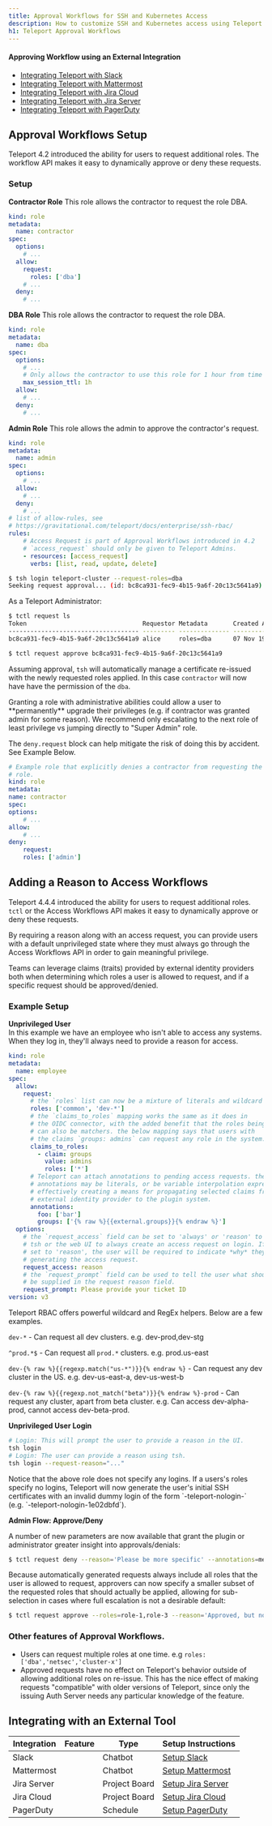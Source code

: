 ```yaml
---
title: Approval Workflows for SSH and Kubernetes Access
description: How to customize SSH and Kubernetes access using Teleport.
h1: Teleport Approval Workflows
---
```


#### Approving Workflow using an External Integration
- [Integrating Teleport with Slack](ssh-approval-slack.md)
- [Integrating Teleport with Mattermost](ssh-approval-mattermost.md)
- [Integrating Teleport with Jira Cloud](ssh-approval-jira-cloud.md)
- [Integrating Teleport with Jira Server](ssh-approval-jira-server.md)
- [Integrating Teleport with PagerDuty](ssh-approval-pagerduty.md)


## Approval Workflows Setup

Teleport 4.2 introduced the ability for users to request additional roles. The
workflow API makes it easy to dynamically approve or deny these requests.

### Setup

**Contractor Role**
This role allows the contractor to request the role DBA.

```yaml
kind: role
metadata:
  name: contractor
spec:
  options:
    # ...
  allow:
    request:
      roles: ['dba']
    # ...
  deny:
    # ...
```

**DBA Role**
This role allows the contractor to request the role DBA.

```yaml
kind: role
metadata:
  name: dba
spec:
  options:
    # ...
    # Only allows the contractor to use this role for 1 hour from time of request.
    max_session_ttl: 1h
  allow:
    # ...
  deny:
    # ...
```

**Admin Role**
This role allows the admin to approve the contractor's request.
```yaml
kind: role
metadata:
  name: admin
spec:
  options:
    # ...
  allow:
    # ...
  deny:
    # ...
# list of allow-rules, see
# https://gravitational.com/teleport/docs/enterprise/ssh-rbac/
rules:
    # Access Request is part of Approval Workflows introduced in 4.2
    # `access_request` should only be given to Teleport Admins.
    - resources: [access_request]
      verbs: [list, read, update, delete]
```


```bash
$ tsh login teleport-cluster --request-roles=dba
Seeking request approval... (id: bc8ca931-fec9-4b15-9a6f-20c13c5641a9)
```

As a Teleport Administrator:


```bash
$ tctl request ls
Token                                Requestor Metadata       Created At (UTC)    Status
------------------------------------ --------- -------------- ------------------- -------
bc8ca931-fec9-4b15-9a6f-20c13c5641a9 alice     roles=dba      07 Nov 19 19:38 UTC PENDING
```

```bash
$ tctl request approve bc8ca931-fec9-4b15-9a6f-20c13c5641a9
```

Assuming approval, `tsh` will automatically manage a certificate re-issued with
the newly requested roles applied. In this case `contractor` will now have have
the permission of the `dba`.

<Admonition type="warning">
Granting a role with administrative abilities could allow a user to **permanently**
upgrade their privileges (e.g. if contractor was granted admin for some reason).
We recommend only escalating to the next role of least privilege vs jumping directly
to "Super Admin" role.

The `deny.request` block can help mitigate the risk of doing this by accident. See
Example Below.
</Admonition>

```yaml
# Example role that explicitly denies a contractor from requesting the admin
# role.
kind: role
metadata:
name: contractor
spec:
options:
    # ...
allow:
    # ...
deny:
    request:
    roles: ['admin']
```

## Adding a Reason to Access Workflows

Teleport 4.4.4 introduced the ability for users to request additional roles. `tctl`
or the Access Workflows API makes it easy to dynamically approve or deny these requests.

By requiring a reason along with an access request, you can provide users with a default
unprivileged state where they must always go through the Access Workflows API in order to
gain meaningful privilege.

Teams can leverage claims (traits) provided by external identity providers both when
determining which roles a user is allowed to request, and if a specific request
should be approved/denied.

### Example Setup

**Unprivileged User**<br />
In this example we have an employee who isn't able to access any systems. When they
log in, they'll always need to provide a reason for access.

```yaml
kind: role
metadata:
  name: employee
spec:
  allow:
    request:
      # the `roles` list can now be a mixture of literals and wildcard matchers
      roles: ['common', 'dev-*']
      # the `claims_to_roles` mapping works the same as it does in
      # the OIDC connector, with the added benefit that the roles being mapped to
      # can also be matchers. the below mapping says that users with
      # the claims `groups: admins` can request any role in the system.
      claims_to_roles:
        - claim: groups
          value: admins
          roles: ['*']
      # Teleport can attach annotations to pending access requests. these
      # annotations may be literals, or be variable interpolation expressions,
      # effectively creating a means for propagating selected claims from an
      # external identity provider to the plugin system.
      annotations:
        foo: ['bar']
        groups: ['{% raw %}{{external.groups}}{% endraw %}']
  options:
    # the `request_access` field can be set to 'always' or 'reason' to tell
    # tsh or the web UI to always create an access request on login. If it is
    # set to 'reason', the user will be required to indicate *why* they are
    # generating the access request.
    request_access: reason
    # the `request_prompt` field can be used to tell the user what should
    # be supplied in the request reason field.
    request_prompt: Please provide your ticket ID
version: v3
```

<Admonition type="tip" title="Wildcard and RegEx Tips">
Teleport RBAC offers powerful wildcard and RegEx helpers. Below are a few examples.

  `dev-*` - Can request all dev clusters. e.g. dev-prod,dev-stg

  `^prod.*$` - Can request all `prod.*` clusters. e.g. prod.us-east

  `dev-{% raw %}{{regexp.match("us-*")}}{% endraw %}` - Can request any dev cluster in the US. e.g. dev-us-east-a, dev-us-west-b

  `dev-{% raw %}{{regexp.not_match("beta")}}{% endraw %}-prod` - Can request any cluster, apart from beta cluster. e.g. Can access dev-alpha-prod, cannot access dev-beta-prod.
</Admonition>

**Unprivileged User Login**<br />

```bash
# Login: This will prompt the user to provide a reason in the UI.
tsh login
# Login: The user can provide a reason using tsh.
tsh login --request-reason="..."
```

<Admonition type="note">
Notice that the above role does not specify any logins. If a users's roles specify no logins, Teleport will now generate the user's initial SSH certificates with an invalid dummy login of the form `-teleport-nologin-<random-suffix>` (e.g. `-teleport-nologin-1e02dbfd`).
</Admonition>

**Admin Flow: Approve/Deny**<br />

A number of new parameters are now available that grant the plugin or administrator greater insight into approvals/denials:

```bash
$ tctl request deny --reason='Please be more specific' --annotations=method=cli,unix-user=${USER} 28a3fb86-0230-439d-ad88-11cfcb213193
```

Because automatically generated requests always include all roles that the user is allowed to request, approvers can now specify a smaller subset of the requested roles that should actually be applied, allowing for sub-selection in cases where full escalation is not a desirable default:

```bash
$ tctl request approve --roles=role-1,role-3 --reason='Approved, but not role-2 right now' 28a3fb86-0230-439d-ad88-11cfcb213193
```

### Other features of Approval Workflows.

 - Users can request multiple roles at one time. e.g `roles: ['dba','netsec','cluster-x']`
 - Approved requests have no effect on Teleport's behavior outside of allowing additional
   roles on re-issue. This has the nice effect of making requests "compatible" with
   older versions of Teleport, since only the issuing Auth Server needs any particular
   knowledge of the feature.

## Integrating with an External Tool

| Integration | Feature | Type          | Setup Instructions |
|-------------|---------|---------------|--------------------|
| Slack       |         | Chatbot       | [Setup Slack](ssh-approval-slack.md) |
| Mattermost  |         | Chatbot       | [Setup Mattermost](ssh-approval-mattermost.md) |
| Jira Server |         | Project Board | [Setup Jira Server](ssh-approval-jira-server.md) |
| Jira Cloud  |         | Project Board | [Setup Jira Cloud](ssh-approval-jira-cloud.md) |
| PagerDuty   |         | Schedule      | [Setup PagerDuty](ssh-approval-pagerduty.md) |
